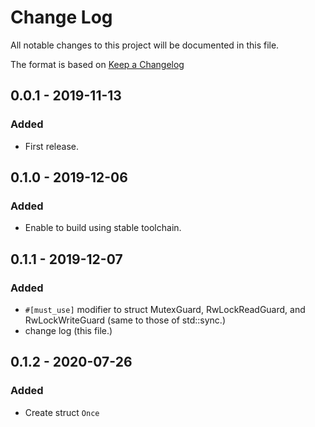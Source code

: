 # Change Log
All notable changes to this project will be documented in this file.

The format is based on [Keep a Changelog](http://keepachangelog.com/)

## 0.0.1 - 2019-11-13
### Added
- First release.

## 0.1.0 - 2019-12-06
### Added
- Enable to build using stable toolchain.

## 0.1.1 - 2019-12-07
### Added
- `#[must_use]` modifier to struct MutexGuard, RwLockReadGuard, and RwLockWriteGuard (same to those of std::sync.)
- change log (this file.)

## 0.1.2 - 2020-07-26
### Added
- Create struct `Once`
